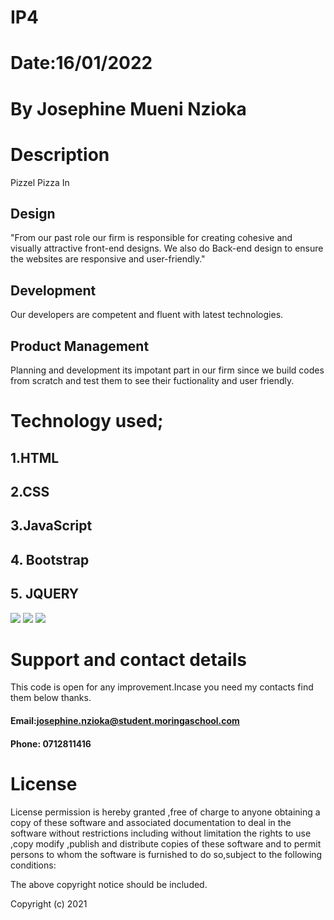 # IP4

# Date:16/01/2022

# By Josephine Mueni Nzioka

# Description

Pizzel Pizza In

## Design

"From our past role our firm is responsible for creating cohesive and visually attractive front-end designs. We also do Back-end design to ensure the websites are responsive and user-friendly."

## Development
Our developers are competent and fluent with latest technologies.

## Product Management

Planning and development its impotant part in our firm since we build codes from scratch and test them to see their fuctionality and user friendly.

# Technology used;

## 1.HTML

## 2.CSS

## 3.JavaScript

## 4. Bootstrap

## 5. JQUERY


<img src="asset/assets/Delani-Studio.png">


<img src="asset/assets/Delani-Studio2.png">



<img src="asset/assets/Delani-Studio3.png">

# Support and contact details

This code is open for any improvement.Incase you need my
contacts find them below thanks.

#### Email:josephine.nzioka@student.moringaschool.com

#### Phone: 0712811416

# License
License permission is hereby granted ,free of charge to anyone obtaining a copy of these software and associated documentation to deal in the software without restrictions including without limitation the rights to use ,copy modify ,publish and distribute copies of these software and to permit persons to whom the software is furnished to do so,subject to the following conditions:

The above copyright notice should be included.

Copyright (c) 2021
